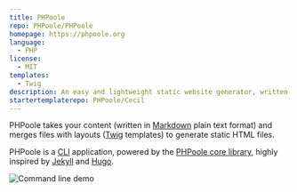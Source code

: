 ```yaml
---
title: PHPoole
repo: PHPoole/PHPoole
homepage: https://phpoole.org
language:
  - PHP
license:
  - MIT
templates:
  - Twig
description: An easy and lightweight static website generator, written in PHP.
startertemplaterepo: PHPoole/Cecil
---
```


PHPoole takes your content (written in [Markdown](http://daringfireball.net/projects/markdown/) plain text format) and merges files with layouts ([Twig](http://twig.sensiolabs.org/) templates) to generate static HTML files.

PHPoole is a [CLI](https://en.wikipedia.org/wiki/Command-line_interface) application, powered by the [PHPoole core library](https://github.com/PHPoole/PHPoole-library), highly inspired by [Jekyll](http://jekyllrb.com/) and [Hugo](http://gohugo.io/).

![Command line demo](https://raw.githubusercontent.com/PHPoole/PHPoole/master/docs/phpoole.gif)
